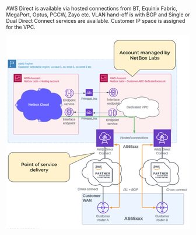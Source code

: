AWS Direct is available via hosted connections from BT, Equinix Fabric, MegaPort, Optus, PCCW, Zayo etc. VLAN hand-off is with BGP and Single or Dual Direct Connect services are available. Customer IP space is assigned for the VPC.

![AWS Direct Connect](../images/cloud-connectivity/aws-direct-connect.png)